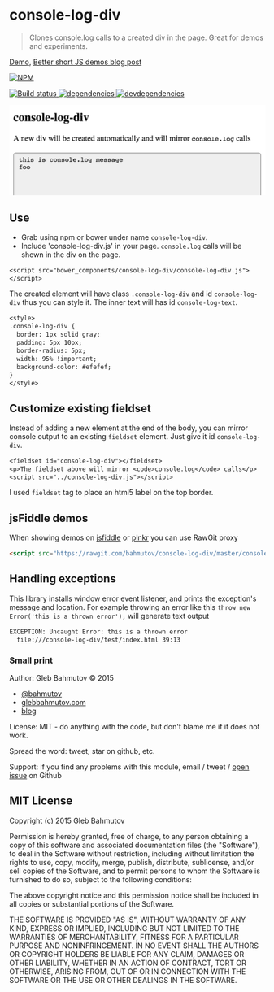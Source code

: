 # console-log-div

> Clones console.log calls to a created div in the page. Great for demos and experiments.

[Demo](http://glebbahmutov.com/console-log-div/test/index.html),
[Better short JS demos blog post](http://bahmutov.calepin.co/better-short-javascript-demos.html)

[![NPM][console-log-div-icon] ][console-log-div-url]

[![Build status][console-log-div-ci-image] ][console-log-div-ci-url]
[![dependencies][console-log-div-dependencies-image] ][console-log-div-dependencies-url]
[![devdependencies][console-log-div-devdependencies-image] ][console-log-div-devdependencies-url]

![console-log-div image][console-log-div image]

## Use

* Grab using npm or bower under name `console-log-div`.
* Include 'console-log-div.js' in your page. `console.log` calls will be shown in the div on the page.

```
<script src="bower_components/console-log-div/console-log-div.js"></script>
```

The created element will have class `.console-log-div` and id `console-log-div` thus you can style it.
The inner text will has id `console-log-text`.

```
<style>
.console-log-div {
  border: 1px solid gray;
  padding: 5px 10px;
  border-radius: 5px;
  width: 95% !important;
  background-color: #efefef;
}
</style>
```

## Customize existing fieldset

Instead of adding a new element at the end of the body, you can mirror console output to an existing `fieldset` 
element. Just give it id `console-log-div`.

    <fieldset id="console-log-div"></fieldset>
    <p>The fieldset above will mirror <code>console.log</code> calls</p>
    <script src="../console-log-div.js"></script>

I used `fieldset` tag to place an html5 label on the top border.

## jsFiddle demos

When showing demos on [jsfiddle][jsfiddle] or [plnkr][plnkr]
you can use RawGit proxy

```html
<script src="https://rawgit.com/bahmutov/console-log-div/master/console-log-div.js"></script>
```

[jsfiddle]: http://jsfiddle.net/
[plnkr]: http://plnkr.co/

## Handling exceptions

This library installs window error event listener, and prints the exception's message and location.
For example throwing an error like this `throw new Error('this is a thrown error');` will generate text output

    EXCEPTION: Uncaught Error: this is a thrown error
      file:///console-log-div/test/index.html 39:13

### Small print

Author: Gleb Bahmutov &copy; 2015

* [@bahmutov](https://twitter.com/bahmutov)
* [glebbahmutov.com](http://glebbahmutov.com)
* [blog](http://bahmutov.calepin.co/)

License: MIT - do anything with the code, but don't blame me if it does not work.

Spread the word: tweet, star on github, etc.

Support: if you find any problems with this module, email / tweet /
[open issue](https://github.com/bahmutov/console-log-div/issues) on Github

## MIT License

Copyright (c) 2015 Gleb Bahmutov

Permission is hereby granted, free of charge, to any person
obtaining a copy of this software and associated documentation
files (the "Software"), to deal in the Software without
restriction, including without limitation the rights to use,
copy, modify, merge, publish, distribute, sublicense, and/or sell
copies of the Software, and to permit persons to whom the
Software is furnished to do so, subject to the following
conditions:

The above copyright notice and this permission notice shall be
included in all copies or substantial portions of the Software.

THE SOFTWARE IS PROVIDED "AS IS", WITHOUT WARRANTY OF ANY KIND,
EXPRESS OR IMPLIED, INCLUDING BUT NOT LIMITED TO THE WARRANTIES
OF MERCHANTABILITY, FITNESS FOR A PARTICULAR PURPOSE AND
NONINFRINGEMENT. IN NO EVENT SHALL THE AUTHORS OR COPYRIGHT
HOLDERS BE LIABLE FOR ANY CLAIM, DAMAGES OR OTHER LIABILITY,
WHETHER IN AN ACTION OF CONTRACT, TORT OR OTHERWISE, ARISING
FROM, OUT OF OR IN CONNECTION WITH THE SOFTWARE OR THE USE OR
OTHER DEALINGS IN THE SOFTWARE.

[console-log-div-icon]: https://nodei.co/npm/console-log-div.png?downloads=true
[console-log-div-url]: https://npmjs.org/package/console-log-div
[console-log-div-ci-image]: https://travis-ci.org/bahmutov/console-log-div.png?branch=master
[console-log-div-ci-url]: https://travis-ci.org/bahmutov/console-log-div
[console-log-div-dependencies-image]: https://david-dm.org/bahmutov/console-log-div.png
[console-log-div-dependencies-url]: https://david-dm.org/bahmutov/console-log-div
[console-log-div-devdependencies-image]: https://david-dm.org/bahmutov/console-log-div/dev-status.png
[console-log-div-devdependencies-url]: https://david-dm.org/bahmutov/console-log-div#info=devDependencies
[console-log-div image]: images/console-log-div.png
